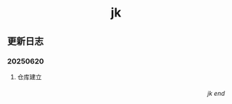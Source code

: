 <div align='center'>

# jk
###### 
</div>

## 更新日志

### 20250620
  1. 仓库建立

<div align='right'>

###### jk end
</div>